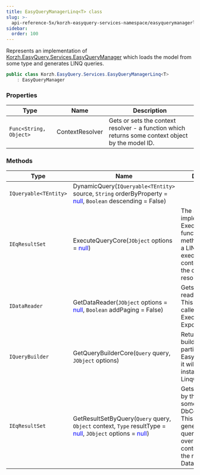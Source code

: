 ```yaml
---
title: EasyQueryManagerLinq<T> class
slug: >-
  api-reference-5x/korzh-easyquery-services-namespace/easyquerymanagerlinq-t--class
sidebar:
  order: 100
---
```


Represents an implementation of [Korzh.EasyQuery.Services.EasyQueryManager](///////////////easyquery/docs/api-reference-5x/korzh-easyquery-services-namespace/easyquerymanager-class)  which loads the model from some type and generates LINQ queries.
```csharp
public class Korzh.EasyQuery.Services.EasyQueryManagerLinq<T>
    : EasyQueryManager

```

### Properties

| Type | Name | Description | 
| --- | --- | --- | 
| `Func<String, Object>` | ContextResolver | Gets or sets the context resolver - a function which returns some context object by the model ID. | 


### Methods

| Type | Name | Description | 
| --- | --- | --- | 
| `IQueryable<TEntity>` | DynamicQuery(`IQueryable<TEntity>` source, `String` orderByProperty = <span style='color: blue'>null</span>, `Boolean` descending = False) |  | 
| `IEqResultSet` | ExecuteQueryCore(`JObject` options = <span style='color: blue'>null</span>) | The actual implemenation of ExecuteQuery function.  This method generates a LINQ query and executes over the context returned by the context resolver | 
| `IDataReader` | GetDataReader(`JObject` options = <span style='color: blue'>null</span>, `Boolean` addPaging = False) | Gets the data reader by query. This function is called from ExecuteQuery or ExportQueryResult. | 
| `IQueryBuilder` | GetQueryBuilderCore(`Query` query, `JObject` options) | Returns the query builder. In this particular kind of EasyQueryManager it will be an instance of LinqQueryBuilder. | 
| `IEqResultSet` | GetResultSetByQuery(`Query` query, `Object` context, `Type` resultType = <span style='color: blue'>null</span>, `JObject` options = <span style='color: blue'>null</span>) | Gets the result set by the query and some context (e.g. DbContext) object.  This method generates LINQ query, executes it over specified context and returns the result as DataSet. |
